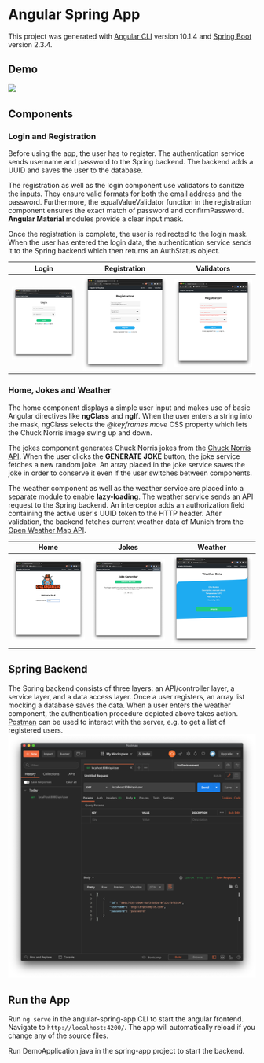 # Angular Spring App

This project was generated with [Angular CLI](https://github.com/angular/angular-cli) version 10.1.4 and [Spring Boot](https://spring.io/) version 2.3.4.

## Demo

![](src/assets/documentation/recording_hd.gif)

## Components

### Login and Registration

Before using the app, the user has to register. The authentication service sends username and password to the Spring backend. The backend adds a UUID and saves the user to the database.


The registration as well as the login component use validators to sanitize the inputs. 
They ensure valid formats for both the email address and the password.
Furthermore, the equalValueValidator function in the registration component ensures the exact match of password and confirmPassword.
**Angular Material** modules provide a clear input mask.


Once the registration is complete, the user is redirected to the login mask.
When the user has entered the login data, the authentication service sends it to the Spring backend which then returns an AuthStatus object. 

Login |  Registration | Validators
:---:|:---:|:---:
![](src/assets/documentation/Login.png) | ![](src/assets/documentation/Registration_Input.png) | ![](src/assets/documentation/Registration_Validators.png)


### Home, Jokes and Weather

The home component displays a simple user input and makes use of basic Angular directives like **ngClass** and **ngIf**.
When the user enters a string into the mask, ngClass selects the *@keyframes move* CSS property which lets the Chuck Norris image swing up and down.


The jokes component generates Chuck Norris jokes from the [Chuck Norris API](https://api.chucknorris.io/).
When the user clicks the **GENERATE JOKE** button, the joke service fetches a new random joke.
An array placed in the joke service saves the joke in order to conserve it even if the user switches between components. 


The weather component as well as the weather service are placed into a separate module to enable **lazy-loading**.
The weather service sends an API request to the Spring backend.
An interceptor adds an authorization field containing the active user's UUID token to the HTTP header.
After validation, the backend fetches current weather data of Munich from the [Open Weather Map API](https://openweathermap.org/api).

Home                                    |  Jokes                                   | Weather
:--------------------------------------:|:----------------------------------------:|:------------------------------------------:
![](src/assets/documentation/Home.png)  |  ![](src/assets/documentation/Jokes.png) | ![](src/assets/documentation/Weather.png)


## Spring Backend

The Spring backend consists of three layers: an API/controller layer, a service layer, and a data access layer.
Once a user registers, an array list mocking a database saves the data.
When a user enters the weather component, the authentication procedure depicted above takes action.
[Postman](https://www.postman.com/) can be used to interact with the server, e.g. to get a list of registered users.
![](src/assets/documentation/Postman.png)

## Run the App

Run `ng serve` in the angular-spring-app CLI to start the angular frontend. Navigate to `http://localhost:4200/`. The app will automatically reload if you change any of the source files.

Run DemoApplication.java in the spring-app project to start the backend.
